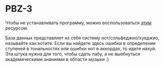 # PBZ-3

Чтобы не устанавливать программу, можно воспользоваться [этим](https://console.neo4j.org/) ресурсом.

База данных представляет из себя систему нот/сольфеджио/хуеджио, называйте как хотите. Если вы найдете здесь ошибки в определении ступеней в тональностях или ошибки нот в аккордах, то идите нахуй. Эта штука нужна для того, чтобы сдать лабу, а не выебнуться академическими знаниями в области музыки :)